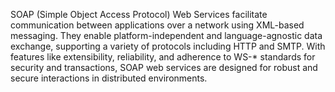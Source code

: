 SOAP (Simple Object Access Protocol) Web Services facilitate communication between applications over a network using XML-based messaging. They enable platform-independent and language-agnostic data exchange, supporting a variety of protocols including HTTP and SMTP. With features like extensibility, reliability, and adherence to WS-* standards for security and transactions, SOAP web services are designed for robust and secure interactions in distributed environments.
